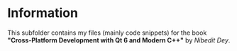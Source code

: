# Information
This subfolder contains my files (mainly code snippets) for the book **"Cross-Platform Development with Qt 6 and Modern C++"** by *Nibedit Dey*.
